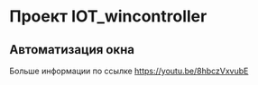 # Проект IOT_wincontroller
## Автоматизация окна

Больше информации по ссылке https://youtu.be/8hbczVxvubE
